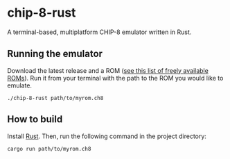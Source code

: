 # chip-8-rust

A terminal-based, multiplatform CHIP-8 emulator written in Rust.

## Running the emulator

Download the latest release and a ROM ([see this list of freely available ROMs](https://github.com/kripod/chip8-roms/tree/master/games)). Run it from your terminal with the path to the ROM you would like to emulate.

`./chip-8-rust path/to/myrom.ch8`

## How to build

Install [Rust](https://www.rust-lang.org/tools/install). Then, run the following command in the project directory:

`cargo run path/to/myrom.ch8`
